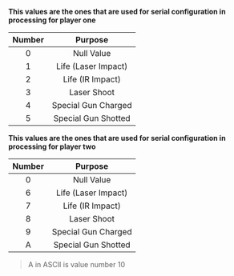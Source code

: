 **This values are the ones that are used for serial configuration in processing for player one**

Number |       Purpose
:----: | :-----------------:
  0    |     Null Value
  1    | Life (Laser Impact)
  2    |  Life (IR Impact)
  3    |    Laser Shoot 
  4    | Special Gun Charged
  5    | Special Gun Shotted

**This values are the ones that are used for serial configuration in processing for player two**

Number |       Purpose
:----: | :-----------------:
  0    |     Null Value
  6    | Life (Laser Impact)
  7    |  Life (IR Impact)
  8    |    Laser Shoot 
  9    | Special Gun Charged
  A    | Special Gun Shotted
  
  > A in ASCII is value number 10
